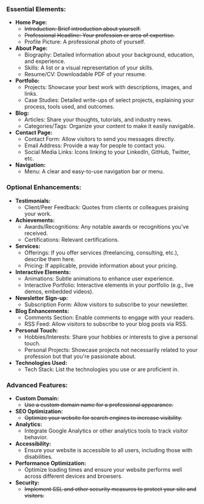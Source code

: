 ### Essential Elements:
- **Home Page:**
  - ~~Introduction: Brief introduction about yourself.~~
  - ~~Professional Headline: Your profession or area of expertise.~~
  - Profile Picture: A professional photo of yourself.
- **About Page:**
  - Biography: Detailed information about your background, education, and experience.
  - Skills: A list or a visual representation of your skills.
  - Resume/CV: Downloadable PDF of your resume.
- **Portfolio:**
  - Projects: Showcase your best work with descriptions, images, and links.
  - Case Studies: Detailed write-ups of select projects, explaining your process, tools used, and outcomes.
- **Blog:**
  - Articles: Share your thoughts, tutorials, and industry news.
  - Categories/Tags: Organize your content to make it easily navigable.
- **Contact Page:**
  - Contact Form: Allow visitors to send you messages directly.
  - Email Address: Provide a way for people to contact you.
  - Social Media Links: Icons linking to your LinkedIn, GitHub, Twitter, etc.
- **Navigation:**
  - Menu: A clear and easy-to-use navigation bar or menu.

### Optional Enhancements:
- **Testimonials:**
  - Client/Peer Feedback: Quotes from clients or colleagues praising your work.
- **Achievements:**
  - Awards/Recognitions: Any notable awards or recognitions you've received.
  - Certifications: Relevant certifications.
- **Services:**
  - Offerings: If you offer services (freelancing, consulting, etc.), describe them here.
  - Pricing: If applicable, provide information about your pricing.
- **Interactive Elements:**
  - Animations: Subtle animations to enhance user experience.
  - Interactive Portfolio: Interactive elements in your portfolio (e.g., live demos, embedded videos).
- **Newsletter Sign-up:**
  - Subscription Form: Allow visitors to subscribe to your newsletter.
- **Blog Enhancements:**
  - Comments Section: Enable comments to engage with your readers.
  - RSS Feed: Allow visitors to subscribe to your blog posts via RSS.
- **Personal Touch:**
  - Hobbies/Interests: Share your hobbies or interests to give a personal touch.
  - Personal Projects: Showcase projects not necessarily related to your profession but that you're passionate about.
- **Technologies Used:**
  - Tech Stack: List the technologies you use or are proficient in.

### Advanced Features:
- **Custom Domain:**
  - ~~Use a custom domain name for a professional appearance.~~
- **SEO Optimization:**
  - ~~Optimize your website for search engines to increase visibility.~~
- **Analytics:**
  - Integrate Google Analytics or other analytics tools to track visitor behavior.
- **Accessibility:**
  - Ensure your website is accessible to all users, including those with disabilities.
- **Performance Optimization:**
  - Optimize loading times and ensure your website performs well across different devices and browsers.
- **Security:**
  - ~~Implement SSL and other security measures to protect your site and visitors.~~
